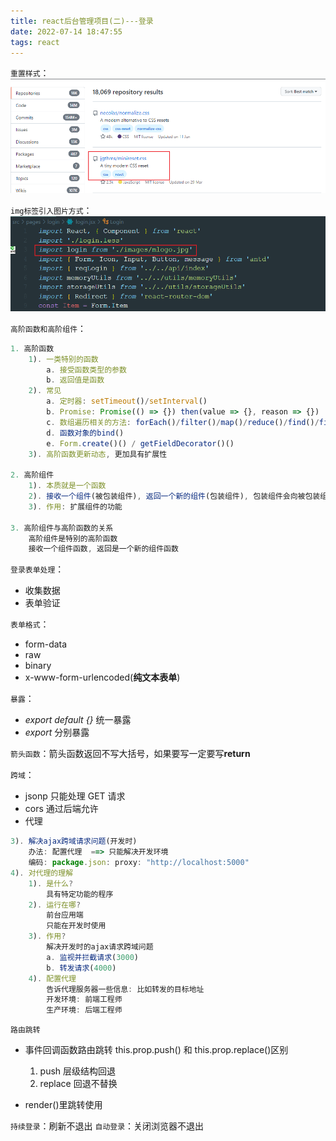 ```yaml
---
title: react后台管理项目(二)---登录
date: 2022-07-14 18:47:55
tags: react
---
```


`重置样式`：![](../img/react后台管理---登录/i.png)

`img标签引入图片方式`：![](../img/react后台管理---登录/o.png)

`高阶函数和高阶组件`：

```javascript
1. 高阶函数
    1). 一类特别的函数
        a. 接受函数类型的参数
        b. 返回值是函数
    2). 常见
        a. 定时器: setTimeout()/setInterval()
        b. Promise: Promise(() => {}) then(value => {}, reason => {})
        c. 数组遍历相关的方法: forEach()/filter()/map()/reduce()/find()/findIndex()
        d. 函数对象的bind()
        e. Form.create()() / getFieldDecorator()()
    3). 高阶函数更新动态, 更加具有扩展性

2. 高阶组件
    1). 本质就是一个函数
    2). 接收一个组件(被包装组件), 返回一个新的组件(包装组件), 包装组件会向被包装组件传入特定属性
    3). 作用: 扩展组件的功能

3. 高阶组件与高阶函数的关系
    高阶组件是特别的高阶函数
    接收一个组件函数, 返回是一个新的组件函数
```

`登录表单处理`：

- 收集数据
- 表单验证

`表单格式`：

- form-data
- raw
- binary
- x-www-form-urlencoded(**纯文本表单**)

`暴露`：

- _export default {}_ 统一暴露
- _export_ 分别暴露

`箭头函数`：箭头函数返回不写大括号，如果要写一定要写**return**

`跨域`：

- jsonp 只能处理 GET 请求
- cors 通过后端允许
- 代理

```javascript
3). 解决ajax跨域请求问题(开发时)
    办法: 配置代理  ==> 只能解决开发环境
    编码: package.json: proxy: "http://localhost:5000"
4). 对代理的理解
    1). 是什么?
        具有特定功能的程序
    2). 运行在哪?
        前台应用端
        只能在开发时使用
    3). 作用?
        解决开发时的ajax请求跨域问题
        a. 监视并拦截请求(3000)
        b. 转发请求(4000)
    4). 配置代理
        告诉代理服务器一些信息: 比如转发的目标地址
        开发环境: 前端工程师
        生产环境: 后端工程师
```

`路由跳转`

- 事件回调函数路由跳转 this.prop.push() 和 this.prop.replace()区别

  1. push 层级结构回退
  2. replace 回退不替换

- render()里跳转使用<Redirect />

`持续登录`：刷新不退出
`自动登录`：关闭浏览器不退出

